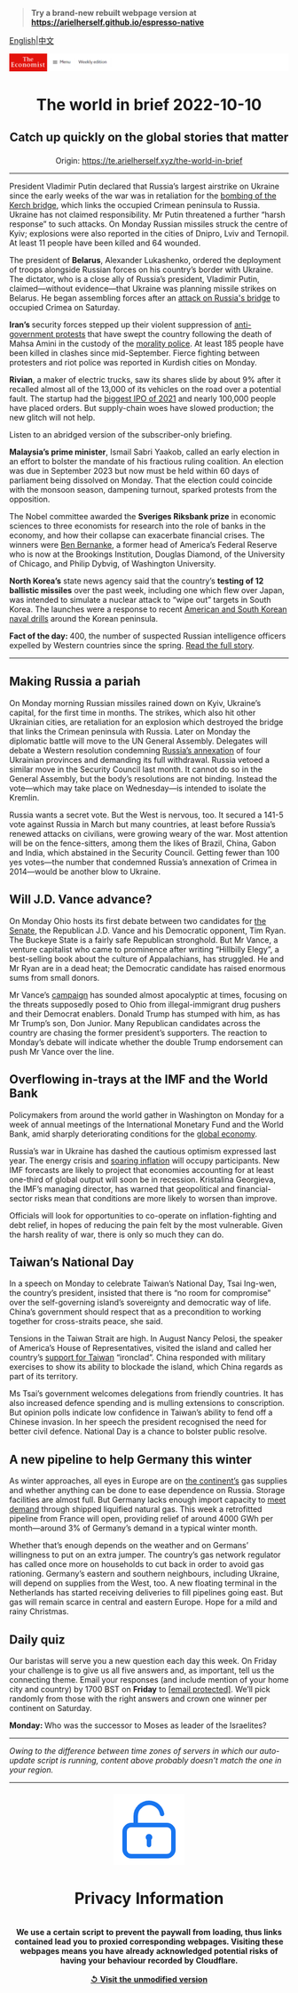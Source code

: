 > **Try a brand-new rebuilt webpage version at https://arielherself.github.io/espresso-native**

[English](https://github.com/arielherself/espresso/blob/main/README.md)|[中文](https://github-com.translate.goog/arielherself/espresso/blob/main/README.md?_x_tr_sl=en&_x_tr_tl=zh-CN&_x_tr_hl=zh-CN&_x_tr_pto=wapp)



![The Economist](menubar.png)

# <p align="center">The world in brief 2022-10-10</p>

## <p align="center">Catch up quickly on the global stories that matter</p>

<p align="center">Origin: <a href="https://te.arielherself.xyz/the-world-in-brief">https://te.arielherself.xyz/the-world-in-brief</a><hr>

President Vladimir Putin declared that Russia’s largest airstrike on Ukraine since the early weeks of the war was in retaliation for the [bombing of the Kerch bridge](https://te.arielherself.xyz/europe/2022/10/08/ukraine-braces-for-retaliation-after-an-attack-on-the-bridge-from-crimea-to-russia), which links the occupied Crimean peninsula to Russia. Ukraine has not claimed responsibility. Mr Putin threatened a further “harsh response” to such attacks. On Monday Russian missiles struck the centre of Kyiv; explosions were also reported in the cities of Dnipro, Lviv and Ternopil. At least 11 people have been killed and 64 wounded. 

The president of <strong>Belarus</strong>, Alexander Lukashenko, ordered the deployment of troops alongside Russian forces on his country’s border with Ukraine. The dictator, who is a close ally of Russia’s president, Vladimir Putin, claimed—without evidence—that Ukraine was planning missile strikes on Belarus. He began assembling forces after an [attack on Russia&#x27;s bridge](https://te.arielherself.xyz/europe/2022/10/08/ukraine-braces-for-retaliation-after-an-attack-on-the-bridge-from-crimea-to-russia) to occupied Crimea on Saturday.

<strong>Iran’s </strong>security forces stepped up their violent suppression of [anti-government protests](https://te.arielherself.xyz/leaders/2022/09/29/irans-tired-regime-is-living-on-borrowed-time) that have swept the country following the death of Mahsa Amini in the custody of the [morality police](https://te.arielherself.xyz/the-economist-explains/2022/09/26/who-are-irans-hated-morality-police). At least 185 people have been killed in clashes since mid-September. Fierce fighting between protesters and riot police was reported in Kurdish cities on Monday.

<strong>Rivian</strong>, a maker of electric trucks, saw its shares slide by about 9% after it recalled almost all of the 13,000 of its vehicles on the road over a potential fault. The startup had the [biggest IPO of 2021](https://te.arielherself.xyz/business/2021/09/02/an-electric-vehicle-startup-aims-for-a-stellar-valuation) and nearly 100,000 people have placed orders. But supply-chain woes have slowed production; the new glitch will not help.

Listen to an abridged version of the subscriber-only briefing.

<strong>Malaysia’s prime minister</strong>, Ismail Sabri Yaakob, called an early election in an effort to bolster the mandate of his fractious ruling coalition. An election was due in September 2023 but now must be held within 60 days of parliament being dissolved on Monday. That the election could coincide with the monsoon season, dampening turnout, sparked protests from the opposition.

The Nobel committee awarded the <strong>Sveriges Riksbank prize</strong> in economic sciences to three economists for research into the role of banks in the economy, and how their collapse can exacerbate financial crises. The winners were [Ben Bernanke](https://te.arielherself.xyz/culture/2022/08/11/ben-bernanke-and-edward-chancellor-square-off-on-monetary-policy), a former head of America’s Federal Reserve who is now at the Brookings Institution, Douglas Diamond, of the University of Chicago, and Philip Dybvig, of Washington University.

<strong>North Korea’s</strong> state news agency said that the country’s <strong>testing of 12 ballistic missiles</strong> over the past week, including one which flew over Japan, was intended to simulate a nuclear attack to “wipe out” targets in South Korea. The launches were a response to recent [American and South Korean naval drills](https://te.arielherself.xyz/asia/2022/08/18/america-and-south-korea-restart-their-big-military-drills) around the Korean peninsula.

<strong>Fact of the day: </strong>400, the number of suspected Russian intelligence officers expelled by Western countries since the spring. [Read the full story](https://te.arielherself.xyz/europe/2022/10/09/the-war-in-ukraine-has-battered-the-reputation-of-russian-spies).

----------

## Making Russia a pariah

On Monday morning Russian missiles rained down on Kyiv, Ukraine’s capital, for the first time in months. The strikes, which also hit other Ukrainian cities, are retaliation for an explosion which destroyed the bridge that links the Crimean peninsula with Russia. Later on Monday the diplomatic battle will move to the UN General Assembly. Delegates will debate a Western resolution condemning [Russia’s annexation](https://te.arielherself.xyz/europe/2022/10/05/russias-annexations-in-ukraine-are-a-legal-and-strategic-mess) of four Ukrainian provinces and demanding its full withdrawal. Russia vetoed a similar move in the Security Council last month. It cannot do so in the General Assembly, but the body’s resolutions are not binding. Instead the vote—which may take place on Wednesday—is intended to isolate the Kremlin.

Russia wants a secret vote. But the West is nervous, too. It secured a 141-5 vote against Russia in March but many countries, at least before Russia’s renewed attacks on civilians, were growing weary of the war. Most attention will be on the fence-sitters, among them the likes of Brazil, China, Gabon and India, which abstained in the Security Council. Getting fewer than 100 yes votes—the number that condemned Russia’s annexation of Crimea in 2014—would be another blow to Ukraine.

## Will J.D. Vance advance?

On Monday Ohio hosts its first debate between two candidates for [the Senate](https://te.arielherself.xyz/interactive/us-midterms-2022/forecast/senate), the Republican J.D. Vance and his Democratic opponent, Tim Ryan. The Buckeye State is a fairly safe Republican stronghold. But Mr Vance, a venture capitalist who came to prominence after writing “Hillbilly Elegy”, a best-selling book about the culture of Appalachians, has struggled. He and Mr Ryan are in a dead heat; the Democratic candidate has raised enormous sums from small donors.

Mr Vance’s [campaign](https://te.arielherself.xyz/united-states/fear-of-illegal-immigrants-helps-jd-vance-triumph-in-ohios-primaries/21809098) has sounded almost apocalyptic at times, focusing on the threats supposedly posed to Ohio from illegal-immigrant drug pushers and their Democrat enablers. Donald Trump has stumped with him, as has Mr Trump’s son, Don Junior. Many Republican candidates across the country are chasing the former president’s supporters. The reaction to Monday’s debate will indicate whether the double Trump endorsement can push Mr Vance over the line.

## Overflowing in-trays at the IMF and the World Bank

Policymakers from around the world gather in Washington on Monday for a week of annual meetings of the International Monetary Fund and the World Bank, amid sharply deteriorating conditions for the [global economy](https://te.arielherself.xyz/leaders/2022/10/06/a-new-macroeconomic-era-is-emerging-what-will-it-look-like).

Russia’s war in Ukraine has dashed the cautious optimism expressed last year. The energy crisis and [soaring inflation](https://te.arielherself.xyz/special-report/2022/10/05/policymakers-are-likely-to-jettison-their-2-inflation-targets) will occupy participants. New IMF forecasts are likely to project that economies accounting for at least one-third of global output will soon be in recession. Kristalina Georgieva, the IMF’s managing director, has warned that geopolitical and financial-sector risks mean that conditions are more likely to worsen than improve. 

Officials will look for opportunities to co-operate on inflation-fighting and debt relief, in hopes of reducing the pain felt by the most vulnerable. Given the harsh reality of war, there is only so much they can do.

## Taiwan’s National Day

In a speech on Monday to celebrate Taiwan’s National Day, Tsai Ing-wen, the country’s president, insisted that there is “no room for compromise” over the self-governing island’s sovereignty and democratic way of life. China’s government should respect that as a precondition to working together for cross-straits peace, she said.  
  
 Tensions in the Taiwan Strait are high. In August Nancy Pelosi, the speaker of America’s House of Representatives, visited the island and called her country’s [support for Taiwan](https://te.arielherself.xyz/by-invitation/2022/09/01/now-china-has-changed-its-policy-towards-taiwan-america-should-too-senator-chris-murphy) “ironclad”. China responded with military exercises to show its ability to blockade the island, which China regards as part of its territory.

Ms Tsai’s government welcomes delegations from friendly countries. It has also increased defence spending and is mulling extensions to conscription. But opinion polls indicate low confidence in Taiwan’s ability to fend off a Chinese invasion. In her speech the president recognised the need for better civil defence. National Day is a chance to bolster public resolve.

## A new pipeline to help Germany this winter

As winter approaches, all eyes in Europe are on [the continent’s](https://te.arielherself.xyz/europe/2022/09/29/europes-next-energy-crunch) gas supplies and whether anything can be done to ease dependence on Russia. Storage facilities are almost full. But Germany lacks enough import capacity to [meet demand](https://te.arielherself.xyz/the-economist-explains/2022/10/04/why-fracking-cannot-solve-europes-energy-crisis) through shipped liquified natural gas. This week a retrofitted pipeline from France will open, providing relief of around 4000 GWh per month—around 3% of Germany’s demand in a typical winter month. 

Whether that’s enough depends on the weather and on Germans’ willingness to put on an extra jumper. The country’s gas network regulator has called once more on households to cut back in order to avoid gas rationing. Germany’s eastern and southern neighbours, including Ukraine, will depend on supplies from the West, too. A new floating terminal in the Netherlands has started receiving deliveries to fill pipelines going east. But gas will remain scarce in central and eastern Europe. Hope for a mild and rainy Christmas.

## Daily quiz

Our baristas will serve you a new question each day this week. On Friday your challenge is to give us all five answers and, as important, tell us the connecting theme. Email your responses (and include mention of your home city and country) by 1700 BST on <strong>Friday</strong> to [<span class="__cf_email__" data-cfemail="b5e4c0dccff0c6c5c7d0c6c6daf5d0d6dadbdad8dcc6c19bd6dad8">[email&#160;protected]</span>](https://mail.google.com/mail/?view=cm&amp;fs=1&amp;tf=1&amp;to=QuizEspresso@te.arielherself.xyz). We’ll pick randomly from those with the right answers and crown one winner per continent on Saturday.

<strong>Monday: </strong>Who was the successor to Moses as leader of the Israelites?

----------

*Owing to the difference between time zones of servers in which our auto-update script is running, content above probably doesn't match the one in your region.*

|<br><div align="center"><img src="unlock.png" /><h1>Privacy Information</h1></div></br>We use a certain script to prevent the paywall from loading, thus links contained lead you to proxied corresponding webpages. Visiting these webpages means you have already acknowledged potential risks of having your behaviour recorded by Cloudflare.<br><br>[&#x21BA; Visit the unmodified version](README.raw.md)<br><br>|
|-----|
